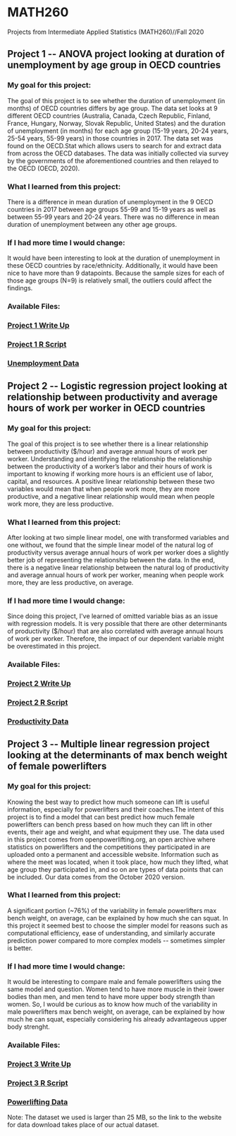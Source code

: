 # MATH260
Projects from Intermediate Applied Statistics (MATH260)//Fall 2020 


## Project 1 -- ANOVA project looking at duration of unemployment by age group in OECD countries  

### My goal for this project:
The goal of this project is to see whether the duration of unemployment (in months) of
OECD countries differs by age group. The data set looks at 9 different OECD countries
(Australia, Canada, Czech Republic, Finland, France, Hungary, Norway, Slovak Republic,
United States) and the duration of unemployment (in months) for each age group (15-19 years,
20-24 years, 25-54 years, 55-99 years) in those countries in 2017. The data set was found on the
OECD.Stat which allows users to search for and extract data from across the OECD databases.
The data was initially collected via survey by the governments of the aforementioned countries
and then relayed to the OECD (OECD, 2020). 

### What I learned from this project:
There is a difference in mean duration of unemployment in the 9 OECD countries in 2017 between age groups 55-99 and 15-19 years as well as between 55-99 years and 20-24 years. There was no difference in mean duration of unemployment between any other age groups.

### If I had more time I would change:
It would have been interesting to look at the duration of unemployment in these OECD countries by race/ethnicity. Additionally, it would have been nice to have more than 9 datapoints. Because the sample sizes for each of those age groups (N=9) is relatively small, the outliers could affect the findings.

### Available Files: 
### [Project 1 Write Up](https://github.com/emartin43/MATH260/blob/main/Project%201%20--%20ANOVA/WriteUp1_EvelynMartin.pdf)
### [Project 1 R Script](https://github.com/emartin43/MATH260/blob/main/Project%201%20--%20ANOVA/Project1_EvelynMartin.R)
### [Unemployment Data](https://github.com/emartin43/MATH260/blob/main/Project%201%20--%20ANOVA/Data1_EvelynMartin.csv)

## Project 2 -- Logistic regression project looking at relationship between productivity and average hours of work per worker in OECD countries

### My goal for this project:
The goal of this project is to see whether there is a linear relationship between productivity ($/hour) and average annual hours of work per worker. Understanding and identifying the relationship the relationship between the productivity of a worker’s labor and their hours of work is important to knowing if working more hours is an efficient use of labor, capital, and resources. A positive linear relationship between these two variables would mean that when people work more, they are more productive, and a negative linear relationship would mean when people work more, they are less productive.

### What I learned from this project:
After looking at two simple linear model, one with transformed variables and one without, we found that the simple linear model of the natural log of productivity versus average annual hours of work per worker does a slightly better job of representing the relationship between the data. In the end, there is a negative linear relationship between the natural log of productivity and average annual hours of work per worker, meaning when people work more, they are less productive, on average.

### If I had more time I would change:
Since doing this project, I've learned of omitted variable bias as an issue with regression models. It is very possible that there are other determinants of productivity ($/hour) that are also correlated with average annual hours of work per worker. Therefore, the impact of our dependent variable might be overestimated in this project. 

### Available Files:
### [Project 2 Write Up](https://github.com/emartin43/MATH260/blob/main/Project%202%20--%20Logistic%20Regression/WriteUp2_EvelynMartin.pdf)
### [Project 2 R Script](https://github.com/emartin43/MATH260/blob/main/Project%202%20--%20Logistic%20Regression/Project2_EvelynMartin.R)
### [Productivity Data](https://github.com/emartin43/MATH260/blob/main/Project%202%20--%20Logistic%20Regression/Data2_EvelynMartin.csv)

## Project 3 -- Multiple linear regression project looking at the determinants of max bench weight of female powerlifters 

### My goal for this project:
Knowing the best way to predict how much someone can lift is useful information, especially for powerlifters and their coaches.The intent of this project is to find a model that can best predict how much female powerlifters can bench press based on how much they can lift in other events, their age and weight, and what equipment they use. The data used in this project comes from openpowerlifting.org, an open archive where statistics on powerlifters and the competitions they participated in are uploaded onto a permanent and accessible website. Information such as where the meet was located, when it took place, how much they lifted, what age group they participated in, and so on are types of data points that can be included. Our data comes from the October 2020 version.

### What I learned from this project:
A significant portion (~76%) of the variability in female powerlifters max bench weight, on average, can be explained by how much she can squat. In this project it seemed best to choose the simpler model for reasons such as computational efficiency, ease of understanding, and similarly accurate prediction power compared to more complex models -- sometimes simpler is better. 

### If I had more time I would change:
It would be interesting to compare male and female powerlifters using the same model and question. Women tend to have more muscle in their lower bodies than men, and men tend to have more upper body strength than women. So, I would be curious as to know how much of the variability in male powerlifters max bench weight, on average, can be explained by how much he can squat, especially considering his already advantageous upper body strenght. 

### Available Files:
### [Project 3 Write Up](https://github.com/emartin43/MATH260/blob/main/Project%203%20--%20Multiple%20Linear%20Regression/WriteUp3_EvelynMartin.pdf)
### [Project 3 R Script](https://github.com/emartin43/MATH260/blob/main/Project%203%20--%20Multiple%20Linear%20Regression/Project3_EvelynMartin.R)
### [Powerlifting Data](https://openpowerlifting.gitlab.io/opl-csv/bulk-csv.html)
Note: The dataset we used is larger than 25 MB, so the link to the website for data download takes place of our actual dataset. 
